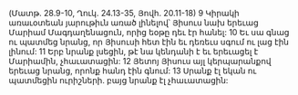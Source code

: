 (Մատթ. 28.9-10, Ղուկ. 24.13-35, Յովհ. 20.11-18)
9 Կիրակի առաւօտեան յարութիւն առած լինելով՝ Յիսուս նախ երեւաց Մարիամ Մագդաղենացուն, որից եօթը դեւ էր հանել: 10 Եւ սա գնաց ու պատմեց նրանց, որ Յիսուսի հետ էին եւ դեռեւս սգում ու լաց էին լինում: 11 Երբ նրանք լսեցին, թէ նա կենդանի է եւ երեւացել է Մարիամին, չհաւատացին:
12 Յետոյ Յիսուս այլ կերպարանքով երեւաց նրանց, որոնք հանդ էին գնում: 13 Սրանք էլ եկան ու պատմեցին ուրիշների. բայց նրանք էլ չհաւատացին:
